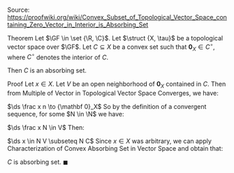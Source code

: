 # 

Source: https://proofwiki.org/wiki/Convex_Subset_of_Topological_Vector_Space_containing_Zero_Vector_in_Interior_is_Absorbing_Set

Theorem
Let $\GF \in \set {\R, \C}$. 
Let $\struct {X, \tau}$ be a topological vector space over $\GF$. 
Let $C \subseteq X$ be a convex set such that ${\mathbf 0}_X \in C^\circ$, where $C^\circ$ denotes the interior of $C$. 

Then $C$ is an absorbing set.


Proof
Let $x \in X$. 
Let $V$ be an open neighborhood of ${\mathbf 0}_X$ contained in $C$. 
Then from Multiple of Vector in Topological Vector Space Converges, we have: 

$\ds \frac x n \to {\mathbf 0}_X$
So by the definition of a convergent sequence, for some $N \in \N$ we have: 

$\ds \frac x N \in V$
Then: 

$\ds x \in N V \subseteq N C$
Since $x \in X$ was arbitrary, we can apply Characterization of Convex Absorbing Set in Vector Space and obtain that: 

$C$ is absorbing set.
$\blacksquare$





